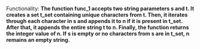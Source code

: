 Functionality: **The function func_1 accepts two string parameters s and t. It creates a set t_set containing unique characters from t. Then, it iterates through each character in s and appends it to n if it is present in t_set. After that, it appends the entire string t to n. Finally, the function returns the integer value of n. If s is empty or no characters from s are in t_set, n remains an empty string.**